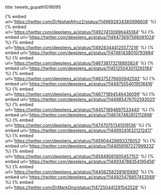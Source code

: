 title: tweets_gupath1018095

{% embed url='https://twitter.com/DrNishatAfroz2/status/1149692834380996608' %}
{% embed url='https://twitter.com/deeplens_ai/status/1149274130996445184' %}
{% embed url='https://twitter.com/deeplens_ai/status/1149473697566081024' %}
{% embed url='https://twitter.com/deeplens_ai/status/1149283444125577216' %}
{% embed url='https://twitter.com/deeplens_ai/status/1147461438010793984' %}
{% embed url='https://twitter.com/deeplens_ai/status/1146738173218893824' %}
{% embed url='https://twitter.com/deeplens_ai/status/1145125043011293184' %}
{% embed url='https://twitter.com/deeplens_ai/status/1146375276600942592' %}
{% embed url='https://twitter.com/deeplens_ai/status/1144975554019516416' %}
{% embed url='https://twitter.com/deeplens_ai/status/1146771894546436099' %}
{% embed url='https://twitter.com/deeplens_ai/status/1144985476702593025' %}
{% embed url='https://twitter.com/deeplens_ai/status/1144571894697533440' %}
{% embed url='https://twitter.com/deeplens_ai/status/1146747482812112898' %}
{% embed url='https://twitter.com/deeplens_ai/status/1147470751341019136' %}
{% embed url='https://twitter.com/deeplens_ai/status/1144992416321212417' %}
{% embed url='https://twitter.com/deeplens_ai/status/1145904429893378053' %}
{% embed url='https://twitter.com/deeplens_ai/status/1144959197227999232' %}
{% embed url='https://twitter.com/deeplens_ai/status/1145849061905457153' %}
{% embed url='https://twitter.com/deeplens_ai/status/1144934788354195456' %}
{% embed url='https://twitter.com/deeplens_ai/status/1144562582591815680' %}
{% embed url='https://twitter.com/deeplens_ai/status/1144925478857453568' %}
{% embed url='https://twitter.com/DrMarkOng/status/1147250441291542528' %}
